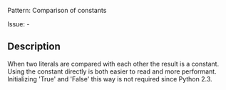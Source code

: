 Pattern: Comparison of constants

Issue: -

## Description

When two literals are compared with each other the result is a constant. Using the constant directly is both easier to read and more performant. Initializing 'True' and 'False' this way is not required since Python 2.3.
